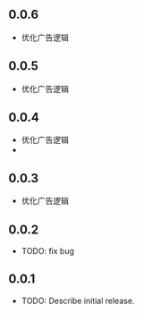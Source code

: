 ## 0.0.6

* 优化广告逻辑

## 0.0.5

* 优化广告逻辑

## 0.0.4

* 优化广告逻辑
* 
## 0.0.3

* 优化广告逻辑

## 0.0.2

* TODO: fix bug

## 0.0.1

* TODO: Describe initial release.
